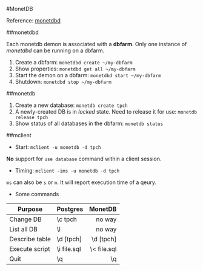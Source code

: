#MonetDB

Reference: [monetdbd](https://www.monetdb.org/Documentation/monetdbd)

##monetdbd

Each monetdb demon is associated with a **dbfarm**. Only one instance of *monetdbd* can be running on a dbfarm.

1. Create a dbfarm: `monetdbd create ~/my-dbfarm`
2. Show properties: `monetdbd get all ~/my-dbfarm`
3. Start the demon on a dbfarm: `monetdbd start ~/my-dbfarm`
4. Shutdown: `monetdbd stop ~/my-dbfarm`

##monetdb

1. Create a new database: `monetdb create tpch`
2. A newly-created DB is in *locked* state. Need to release it for use: `monetdb release tpch`
3. Show status of all databases in the dbfarm: `monetdb status`

##mclient

+ Start: `mclient -u monetdb -d tpch`

**No** support for `use database` command within a client session.

+ Timing: `mclient -ims -u monetdb -d tpch`

`ms` can also be `s` or `m`. It will report execution time of a qeury.

+ Some commands

Purpose        | Postgres    | MonetDB
---------------|-------------|-----------:
Change DB      | \c tpch     | no way
List all DB    | \l          | no way
Describe table | \d [tpch]   | \d [tpch]
Execute script | \i file.sql | \\\< file.sql
Quit           | \q          | \q
